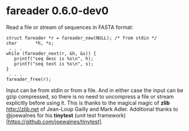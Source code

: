 # fareader 0.6.0-dev0

Read a file or stream of sequences in FASTA format:

    struct fareader *r = fareader_new(NULL); /* from stdin */
    char       *h, *s;
     . . .
    while (fareader_next(r, &h, &s)) {
       printf("seq desc is %s\n", h);
       printf("seq text is %s\n", s);
    }
     . . .
    fareader_free(r);

Input can be from stdin or from a file. And in either case the input can be gzip
compressed, so there is no need to uncompress a file or stream explicitly before
using it. This is thanks to the magical magic of **zlib** http://zlib.net of
Jean-Loup Gailly and Mark Adler. Additional thanks to @joewalnes for his
**tinytest** (unit test framework)[https://github.com/joewalnes/tinytest].
